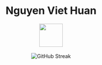 <div align="center">
  <h1>Nguyen Viet Huan</h1>
  <img src="https://github.githubassets.com/images/mona-loading-default.gif" width="64" height="64">
  <br/>
  <br/>
  <img src="https://github-met.vercel.app/api/streaks?username=nviethuan" alt="GitHub Streak" />
</div>
